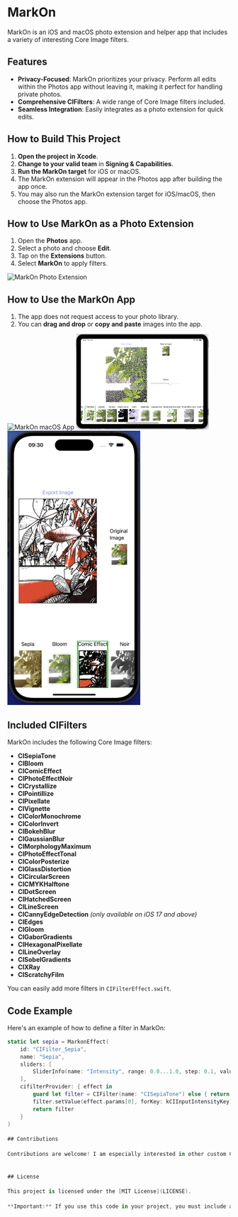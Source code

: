 
# MarkOn

MarkOn is an iOS and macOS photo extension and helper app that includes a variety of interesting Core Image filters.

## Features

- **Privacy-Focused**: MarkOn prioritizes your privacy. Perform all edits within the Photos app without leaving it, making it perfect for handling private photos.
- **Comprehensive CIFilters**: A wide range of Core Image filters included.
- **Seamless Integration**: Easily integrates as a photo extension for quick edits.

## How to Build This Project

1. **Open the project in Xcode**.
2. **Change to your valid team** in **Signing & Capabilities**.
3. **Run the MarkOn target** for iOS or macOS.
4. The MarkOn extension will appear in the Photos app after building the app once.
5. You may also run the MarkOn extension target for iOS/macOS, then choose the Photos app.

## How to Use MarkOn as a Photo Extension

1. Open the **Photos** app.
2. Select a photo and choose **Edit**.
3. Tap on the **Extensions** button.
4. Select **MarkOn** to apply filters.

<!-- Github doesnot display gif in html  -->
![MarkOn Photo Extension](ReadMEAssets/MarkOn_IPhonePhotoExtension.gif)

## How to Use the MarkOn App

1. The app does not request access to your photo library.
2. You can **drag and drop** or **copy and paste** images into the app.

<img src="ReadMEAssets/MarkOn_MacOSApp.png" alt="MarkOn macOS App" width="300" />
<img src="ReadMEAssets/MarkOn_iPadApp.png" alt="MarkOn iPad App" width="300" />
<img src="ReadMEAssets/MarkOn_iOSApp.png" alt="MarkOn iOS App" width="300" />

## Included CIFilters

MarkOn includes the following Core Image filters:

- **CISepiaTone**
- **CIBloom**
- **CIComicEffect**
- **CIPhotoEffectNoir**
- **CICrystallize**
- **CIPointillize**
- **CIPixellate**
- **CIVignette**
- **CIColorMonochrome**
- **CIColorInvert**
- **CIBokehBlur**
- **CIGaussianBlur**
- **CIMorphologyMaximum**
- **CIPhotoEffectTonal**
- **CIColorPosterize**
- **CIGlassDistortion**
- **CICircularScreen**
- **CICMYKHalftone**
- **CIDotScreen**
- **CIHatchedScreen**
- **CILineScreen**
- **CICannyEdgeDetection** *(only available on iOS 17 and above)*
- **CIEdges**
- **CIGloom**
- **CIGaborGradients**
- **CIHexagonalPixellate**
- **CILineOverlay**
- **CISobelGradients**
- **CIXRay**
- **CIScratchyFilm**

You can easily add more filters in `CIFilterEffect.swift`.

## Code Example

Here's an example of how to define a filter in MarkOn:

```swift
static let sepia = MarkonEffect(
    id: "CIFilter_Sepia",
    name: "Sepia",
    sliders: [
        SliderInfo(name: "Intensity", range: 0.0...1.0, step: 0.1, value: 0.8)
    ],
    cifilterProvider: { effect in
        guard let filter = CIFilter(name: "CISepiaTone") else { return nil }
        filter.setValue(effect.params[0], forKey: kCIInputIntensityKey)
        return filter
    }
)

## Contributions

Contributions are welcome! I am especially interested in other custom CIFilters and Core ML model filters that use Core ML models. Let me know if you have any suggestions. Enjoy!


## License

This project is licensed under the [MIT License](LICENSE). 

**Important:** If you use this code in your project, you must include a link back to this [GitHub repository](https://github.com/your-username/MarkOn).
